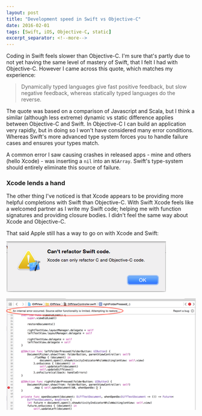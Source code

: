 ```yaml
---
layout: post
title: "Development speed in Swift vs Objective-C"
date: 2016-02-01
tags: [Swift, iOS, Objective-C, static]
excerpt_separator: <!--more-->
---
```

Coding in Swift feels slower than Objective-C. I'm sure that's partly due to not yet having the same level of mastery of Swift, that I felt I had with Objective-C. However I came across this quote, which matches my experience:

> Dynamically typed languages give fast positive feedback, but slow negative feedback, whereas statically typed languages do the reverse.

The quote was based on a comparison of Javascript and Scala, but I think a similar (although less extreme) dynamic vs static difference applies between Objective-C and Swift.<!--more--> In Objective-C I can build an application very rapidly, but in doing so I won't have considered many error conditions. Whereas Swift's more advanced type system forces you to handle failure cases and ensures your types match.

A common error I saw causing crashes in released apps - mine and others (hello Xcode) - was inserting a `nil` into an `NSArray`. Swift's type-system should entirely eliminate this source of failure.


### Xcode lends a hand
The other thing I've noticed is that Xcode appears to be providing more helpful completions with Swift than Objective-C. With Swift Xcode feels like a welcomed partner as I write my Swift code; helping me with function signatures and providing closure bodies. I didn't feel the same way about Xcode and Objective-C.

That said Apple still has a way to go on with Xcode and Swift:

![](/images/blog/swift-vs-objective-c/cantrefactorswiftcode.png)

![](/images/blog/swift-vs-objective-c/xcode-editor-error.png)
